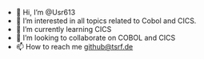 - 👋 Hi, I’m @Usr613
- 👀 I’m interested in all topics related to Cobol and CICS.
- 🌱 I’m currently learning CICS
- 💞️ I’m looking to collaborate on COBOL and CICS
- 📫 How to reach me github@tsrf.de

<!---
Usr613/Usr613 is a ✨ special ✨ repository because its `README.md` (this file) appears on your GitHub profile.
You can click the Preview link to take a look at your changes.
--->
